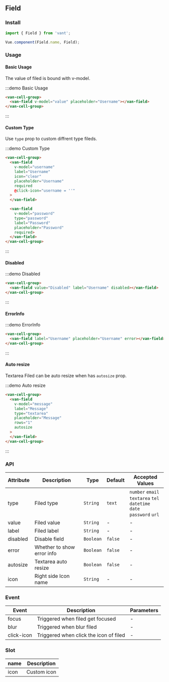 <script>
export default {
  data() {
    return {
      value: '',
      password: '',
      username: '',
      message: ''
    };
  }
};
</script>

## Field

### Install
``` javascript
import { Field } from 'vant';

Vue.component(Field.name, Field);
```

### Usage

#### Basic Usage
The value of filed is bound with v-model.

:::demo Basic Usage
```html
<van-cell-group>
  <van-field v-model="value" placeholder="Username"></van-field>
</van-cell-group>
```
:::

#### Custom Type
Use `type` prop to custom diffrent type fileds.

:::demo Custom Type
```html
<van-cell-group>
  <van-field
    v-model="username"
    label="Username"
    icon="clear"
    placeholder="Username"
    required
    @click-icon="username = ''"
  >
  </van-field>

  <van-field
    v-model="password"
    type="password"
    label="Password"
    placeholder="Password"
    required>
  </van-field>
</van-cell-group>
```
:::

#### Disabled

:::demo Disabled
```html
<van-cell-group>
  <van-field value="Disabled" label="Username" disabled></van-field>
</van-cell-group>
```
:::

#### ErrorInfo

:::demo ErrorInfo
```html
<van-cell-group>
  <van-field label="Username" placeholder="Username" error></van-field>
</van-cell-group>
```
:::

#### Auto resize
Textarea Filed can be auto resize when has `autosize` prop.

:::demo Auto resize
```html
<van-cell-group>
  <van-field
    v-model="message"
    label="Message"
    type="textarea"
    placeholder="Message"
    rows="1"
    autosize
  >
  </van-field>
</van-cell-group>
```
:::

### API

| Attribute | Description | Type | Default | Accepted Values |
|-----------|-----------|-----------|-------------|-------------|
| type | Filed type | `String`  | `text` | `number` `email` <br> `textarea` `tel` <br> `datetime` `date` <br> `password` `url` |
| value | Filed value | `String`  | - | - |
| label | Filed label | `String`  | - | - |
| disabled | Disable field  | `Boolean`  | `false` | - |
| error | Whether to show error info | `Boolean`  | `false` | - |
| autosize | Textarea auto resize | `Boolean`  | `false` | - |
| icon | Right side Icon name | `String`  | - | - |

### Event

| Event | Description | Parameters |
|-----------|-----------|-----------|
| focus | Triggered when filed get focused | - |
| blur | Triggered when blur filed | - |
| click-icon | Triggered when click the icon of filed | - |

### Slot

| name | Description |
|-----------|-----------|
| icon | Custom icon |
